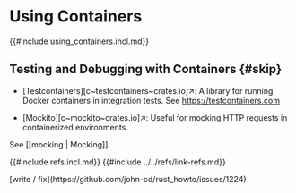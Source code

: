 # Using Containers

{{#include using_containers.incl.md}}

## Testing and Debugging with Containers {#skip}

- [Testcontainers][c~testcontainers~crates.io]↗: A library for running Docker containers in integration tests.
See https://testcontainers.com

- [Mockito][c~mockito~crates.io]↗: Useful for mocking HTTP requests in containerized environments.

See [[mocking | Mocking]].

{{#include refs.incl.md}}
{{#include ../../refs/link-refs.md}}

<div class="hidden">
[write / fix](https://github.com/john-cd/rust_howto/issues/1224)
</div>
